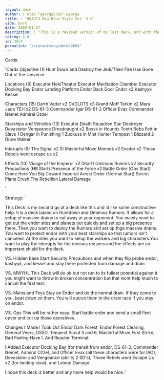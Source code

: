 ```yaml
---
layout: deck
author: ! Alex "george3785" George
title: ! "HDADTJ Big Blue Style Ver  2 0"
side: Dark
date: 2000-01-27
description: ! "This is a revised version of my last deck, and with the changes i made i think it will be even better. any help will be great."
rating: 4.0
id: 2654
permalink: "/starwarsccg/deck/2654"
---
```

Cards: 

'Cards Objective (1)
Hunt Down and Destroy the Jedi/Their Fire Has Gone Out of the Universe

Locations (9)
Executor HoloTheator
Executor Meditation Chamber
Executor Docking Bay
Endor Landing Platform
Endor Back Door
Endor x2
Kashyyk
Kessel

Characters (15)
Darth Vader x2
DVDLOTS x3
Grand Moff Tarkin x2
Mara Jade TEH x2
DS-61-3
Commander Igar
DS-61-2
Officer Evax
Commander Nemet
Admiral Ozzel

Starships and Vehicles (13)
Executor
Death Squadron Star Destroyer
Devastator
Vengeance
Dreadnaught x2
Bossk in Hounds Tooth
Boba Fett in Slave 1
Dengar in Punishing 1
Zuckuss in Mist Hunter
Tempest 1
Blizzard 2
Dune Walker

Interupts (9)
The Signal x2 SI
Masterful Move
Monnok x2
Evader x2
Those Rebels wont escape us x2

Effects (13)
Visage of the Emperor x2 (Start)
Ominous Rumors x2
Security Precautions (HB Start)
Presence of the Force x2
Battle Order (Ops Start)
Come Here You Big Coward
Imperial Arrest Order (Normal Start)
Secret Plans
Crush The Rebellion
Lateral Damage






'

Strategy: '

This Deck Is my second go at a deck like this and id like some constructive help. It is a deck based on Huntdown and Ominous Rumors. It allows for a setup of massive drains to eat away at your opponent. You mainly want to get out the endor sites and planets out quickly and set up a big presence there. Then you want to deploy the Rumors and set up thge massive drains. You want to protect endor with your best starships so that rumors isn't canceled. At the sites you want to setup the walkers and big characters.You want to play the interupts for the obvious reasons and the effects are an important shield for the deck.

VS. Hidden base Start Security Precautions and when they flip probe endor, kashyyk, and kessel and stay there protected from damage and drain.

VS. MWYHL This Deck will do ok but not run to its fullest potential against it. you might want to throw in broken concentration but that wont help much to cancel the first test.

VS. Mains and Toys Stay on Endor and do the normal drain. If they come to you, beat down on them. You will outrun them in the drain race if you stay on endor.

VS. Ops This will be rather easy. Start battle order and send a small fleet opver and cut up those operatives.

Changes I Made
I Took Out
Endor Dark Forest, Endor Forest Clearing, General Veers, DSSD, Tempest Scout 3 and 6, Masterful Move,First Strike, Bad Feeling Have I, And Reacter Terminal.

I Added
Executor Docking Bay (for transit from endor,
DS-61-3, Commander Nemet, Admiral Ozzel, and Officer Evax (all these characters were for IAO), Devastator and Vengeance (ability 2 SD's), Those Rebels wont Escape Us x2 (for landing claw), and Lateral Damage.

I hope this deck is better and any more help would be nice.
'
